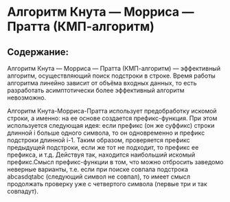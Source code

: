 # Алгоритм Кнута — Морриса — Пратта (КМП-алгоритм) 


## Содержание:
Алгоритм Кнута — Морриса — Пратта (КМП-алгоритм) — эффективный алгоритм, осуществляющий поиск подстроки в строке. Время работы алгоритма линейно зависит от объёма входных данных, то есть разработать асимптотически более эффективный алгоритм невозможно.

Алгоритм Кнута-Морриса-Пратта использует предобработку искомой строки, а именно: на ее основе создается префикс-функция. При этом используется следующая идея: если префикс (он же суффикс) строки длинной i больше одного символа, то он одновременно и префикс подстроки длинной i-1. Таким образом, проверяется префикс предыдущей подстроки, если же тот не подходит, то префикс ее префикса, и т.д. Действуя так, находится наибольший искомый префикс.Смысл префикс-функции в том, что можно отбросить заведомо неверные варианты, т.е. если при поиске совпала подстрока abcasdqtabc (следующий символ не совпал), то имеет смысл продолжать проверку уже с четвертого символа (первые три и так совпадут).